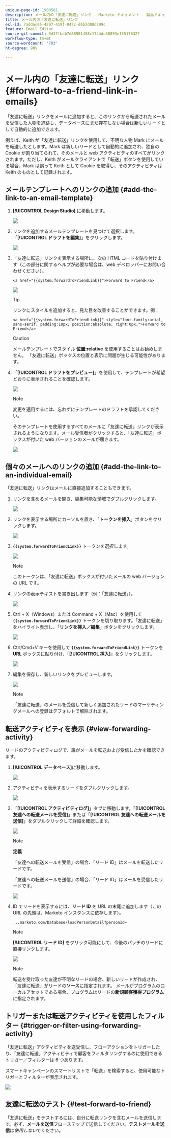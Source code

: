 ```yaml
---
unique-page-id: 1900581
description: メール内の「友達に転送」リンク - Marketo ドキュメント - 製品ドキュメント
title: メール内の「友達に転送」リンク
exl-id: 7addac65-4207-419f-845c-d6b2d08d299c
feature: Email Editor
source-git-commit: 0d37fbdb7d08901458c1744dc68893e155176327
workflow-type: tm+mt
source-wordcount: '703'
ht-degree: 98%

---
```


# メール内の「友達に転送」リンク {#forward-to-a-friend-link-in-emails}

「友達に転送」リンクをメールに追加すると、このリンクから転送されたメールを受信した人物を追跡し、データベースにまだ存在しない場合は新しいリードとして自動的に追加できます。

例えば、Keith が「友達に転送」リンクを使用して、不明な人物 Mark にメールを転送したとします。Mark は新しいリードとして自動的に追加され、独自の Cookie が割り当てられて、そのメールと web アクティビティのすべてがリンクされます。ただし、Keith がメールクライアントで「転送」ボタンを使用している場合、Mark は誤って Keith として Cookie を取得し、そのアクティビティは Keith のものとして記録されます。

## メールテンプレートへのリンクの追加 {#add-the-link-to-an-email-template}

1. **[!UICONTROL Design Studio]** に移動します。

   ![](assets/one-8.png)

1. リンクを追加するメールテンプレートを見つけて選択します。「**[!UICONTROL ドラフトを編集]**」をクリックします。

   ![](assets/two-7.png)

1. 「友達に転送」リンクを表示する場所に、次の HTML コードを貼り付けます（この部分に関するヘルプが必要な場合は、web デベロッパーにお問い合わせください）。

   `<a href="{{system.forwardToFriendLink}}">Forward to Friend</a>`

   ![](assets/three-7.png)

   >[!TIP]
   >
   >
   >リンクにスタイルを追加すると、見た目を改善することができます。例：
   >
   >`<a href="{{system.forwardToFriendLink}}" style="font-family:arial, sans-serif; padding:10px; position:absolute; right:0px;">Forward to Friend</a>`

   >[!CAUTION]
   >
   >メールテンプレートでスタイル **位置:relative** を使用することはお勧めしません。 「友達に転送」ボックスの位置と表示に問題が生じる可能性があります。

1. 「**[!UICONTROL ドラフトをプレビュー]**」を使用して、テンプレートが希望どおりに表示されることを確認します。

   ![](assets/four-5.png)

   >[!NOTE]
   >
   >変更を適用するには、忘れずにテンプレートのドラフトを承認してください。

   そのテンプレートを使用するすべてのメールに「友達に転送」リンクが表示されるようになります。メール受信者がクリックすると、「友達に転送」ボックスが付いた web バージョンのメールが届きます。

   ![](assets/f2afbox.png)

## 個々のメールへのリンクの追加 {#add-the-link-to-an-individual-email}

「友達に転送」リンクはメールに直接追加することもできます。

1. リンクを含めるメールを開き、編集可能な領域でダブルクリックします。

   ![](assets/five-4.png)

1. リンクを表示する場所にカーソルを置き、「**トークンを挿入**」ボタンをクリックします。

   ![](assets/six-2.png)

1. **`{{system.forwardToFriendLink}}`** トークンを選択します。

   ![](assets/seven-1.png)

   >[!NOTE]
   >
   >このトークンは、「友達に転送」ボックスが付いたメールの web バージョンの URL です。

1. リンクの表示テキストを書き出します（例：「友達に転送」）。

   ![](assets/seven-1.png)

1. Ctrl + X（Windows）または Command + X（Mac）を使用して **`{{system.forwardToFriendLink}}`** トークンを切り取ります。「友達に転送」をハイライト表示し、「**リンクを挿入／編集**」ボタンをクリックします。

   ![](assets/eight-1.png)

1. Ctrl/Cmd+V キーを使用して **`{{system.forwardToFriendLink}}`** トークンを **URL** ボックスに貼り付け、「**[!UICONTROL 挿入]**」をクリックします。

   ![](assets/nine.png)

1. 編集を保存し、新しいリンクをプレビューします。

   ![](assets/ten-1.png)

   >[!NOTE]
   >
   >「友達に転送」のメールを受信して新しく追加されたリードのマーケティングメールへの登録はデフォルトで解除されます。

## 転送アクティビティを表示 {#view-forwarding-activity}

リードのアクティビティログで、誰がメールを転送および受信したかを確認できます。

1. **[!UICONTROL データベース]**&#x200B;に移動します。

   ![](assets/db.png)

1. アクティビティを表示するリードをダブルクリックします。

   ![](assets/fourteen.png)

1. 「**[!UICONTROL アクティビティログ]**」タブに移動します。「**[!UICONTROL 友達への転送メールを受信]**」または「**[!UICONTROL 友達への転送メールを送信]**」をダブルクリックして詳細を確認します。

   ![](assets/fifteen.png)

   >[!NOTE]
   >
   >**定義**
   >
   >「友達への転送メールを受信」の場合、「リード ID」はメールを転送したリードです。
   >
   >「友達への転送メールを送信」の場合、「リード ID」はメールを受信したリードです。

   ![](assets/sixteen.png)

1. ID でリードを表示するには、**リード ID** を URL の末尾に追加します（この URL の先頭は、Marketo インスタンスに依存します）。

   `...marketo.com/Database/loadPersonDetail?personId=`

   >[!NOTE]
   >
   >**[!UICONTROL リード ID]** をクリック可能にして、今後のパッチのリードに直接リンクします。

   ![](assets/seventeen.png)

   >[!NOTE]
   >
   >転送を受け取った友達が不明なリードの場合、新しいリードが作成され、「友達に転送」がリードの&#x200B;**ソース**&#x200B;に指定されます。
   >メールがプログラムのローカルアセットである場合、プログラムはリードの&#x200B;**新規顧客獲得プログラム**&#x200B;に指定されます。

## トリガーまたは転送アクティビティを使用したフィルター {#trigger-or-filter-using-forwarding-activity}

「友達に転送」アクティビティを送受信し、フローアクションをトリガーしたり、「友達に転送」アクティビティで顧客をフィルタリングするのに使用できるトリガー／フィルターは 6 つあります。

スマートキャンペーンのスマートリストで「転送」を検索すると、使用可能なトリガーとフィルターが表示されます。

![](assets/nineteen.png)

## 友達に転送のテスト {#test-forward-to-friend}

「友達に転送」をテストするには、自分に転送リンクを含むメールを送信します。必ず、**メールを送信**&#x200B;フローステップで送信してください。**テストメールを送信**&#x200B;は&#x200B;*使用しない*&#x200B;でください。

